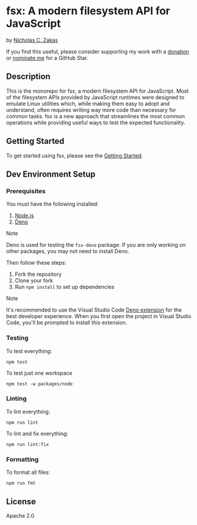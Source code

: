 # fsx: A modern filesystem API for JavaScript

by [Nicholas C. Zakas](https://humanwhocodes.com)

If you find this useful, please consider supporting my work with a [donation](https://humanwhocodes.com/donate) or [nominate me](https://stars.github.com/nominate/) for a GitHub Star.

## Description

This is the monorepo for fsx, a modern filesystem API for JavaScript. Most of the filesystem APIs provided by JavaScript runtimes were designed to emulate Linux utilities which, while making them easy to adopt and understand, often requires writing way more code than necessary for common tasks. fsx is a new approach that streamlines the most common operations while providing useful ways to test the expected functionality.

## Getting Started

To get started using fsx, please see the [Getting Started](./docs/README.md).

## Dev Environment Setup

### Prerequisites

You must have the following installed:

1. [Node.js](https://nodejs.org)
1. [Deno](https://deno.land)

> [!NOTE]
> Deno is used for testing the `fsx-deno` package. If you are only working on other packages, you may not need to install Deno.

Then follow these steps:

1. Fork the repository
2. Clone your fork
3. Run `npm install` to set up dependencies

> [!NOTE]
> It's recommended to use the Visual Studio Code [Deno extension](https://marketplace.visualstudio.com/items?itemName=denoland.vscode-deno) for the best developer experience. When you first open the project in Visual Studio Code, you'll be prompted to install this extension.

### Testing

To test everything:

```shell
npm test
```

To test just one workspace

```shell
npm test -w packages/node
```

### Linting

To lint everything:

```shell
npm run lint
```

To lint and fix everything:

```shell
npm run lint:fix
```

### Formatting

To format all files:

```shell
npm run fmt
```

## License

Apache 2.0
